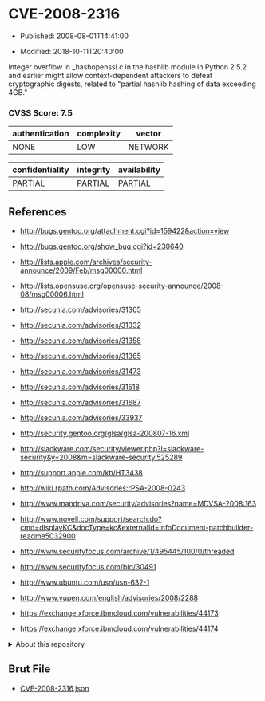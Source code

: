 # CVE-2008-2316

- Published: 2008-08-01T14:41:00

- Modified: 2018-10-11T20:40:00

Integer overflow in _hashopenssl.c in the hashlib module in Python 2.5.2 and earlier might allow context-dependent attackers to defeat cryptographic digests, related to "partial hashlib hashing of data exceeding 4GB."

### CVSS Score: **7.5**

| authentication | complexity | vector |
| --- | --- | --- |
| NONE | LOW | NETWORK |

| confidentiality | integrity | availability |
| --- | --- | --- |
| PARTIAL | PARTIAL | PARTIAL |

## References

* http://bugs.gentoo.org/attachment.cgi?id=159422&action=view

* http://bugs.gentoo.org/show_bug.cgi?id=230640

* http://lists.apple.com/archives/security-announce/2009/Feb/msg00000.html

* http://lists.opensuse.org/opensuse-security-announce/2008-08/msg00006.html

* http://secunia.com/advisories/31305

* http://secunia.com/advisories/31332

* http://secunia.com/advisories/31358

* http://secunia.com/advisories/31365

* http://secunia.com/advisories/31473

* http://secunia.com/advisories/31518

* http://secunia.com/advisories/31687

* http://secunia.com/advisories/33937

* http://security.gentoo.org/glsa/glsa-200807-16.xml

* http://slackware.com/security/viewer.php?l=slackware-security&y=2008&m=slackware-security.525289

* http://support.apple.com/kb/HT3438

* http://wiki.rpath.com/Advisories:rPSA-2008-0243

* http://www.mandriva.com/security/advisories?name=MDVSA-2008:163

* http://www.novell.com/support/search.do?cmd=displayKC&docType=kc&externalId=InfoDocument-patchbuilder-readme5032900

* http://www.securityfocus.com/archive/1/495445/100/0/threaded

* http://www.securityfocus.com/bid/30491

* http://www.ubuntu.com/usn/usn-632-1

* http://www.vupen.com/english/advisories/2008/2288

* https://exchange.xforce.ibmcloud.com/vulnerabilities/44173

* https://exchange.xforce.ibmcloud.com/vulnerabilities/44174

<details>
<summary>About this repository</summary> 

  This repository is part of the project [Live Hack CVE](https://github.com/Live-Hack-CVE). Main website can be found [www.live-hack.org](https://www.live-hack.org) 
  
  Made by [Sn0wAlice](https://github.com/Sn0wAlice) for the people that care about security and need to have a feed of the latest CVEs. Hope you enjoy it, don't forget to star the repo and follow me on [Twitter](https://twitter.com/Sn0wAlice) and [Github](https://github.com/Sn0wAlice). And that is my [personnal website](https://www.alice-snow.me/)

  - [Home Page](https://github.com/Live-Hack-CVE)
  - [Framework](https://github.com/Live-Hack-CVE/cve-framework)
  - [CVE database](https://github.com/Live-Hack-CVE/full_database)
  - [Changelog](https://github.com/Live-Hack-CVE/Changelog)
</details>

## Brut File

* [CVE-2008-2316.json](https://raw.githubusercontent.com/Live-Hack-CVE/full_database/main/cves/2008/CVE-2008-2316.json)

